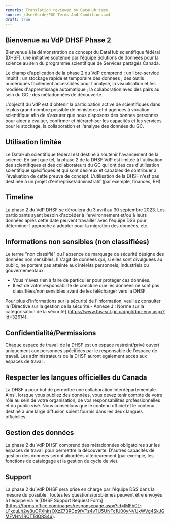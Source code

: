 ```yaml
---
remarks: Translation reviewed by DataHub team
source: /UserGuide/POC-Terms-And-Conditions.md
draft: true
---
```


## Bienvenue au VdP DHSF Phase 2

Bienvenue à la démonstration de concept du DataHub scientifique fédéral (DHSF), une initiative soutenue par l'équipe Solutions de données pour la science au sein du programme scientifique de Services partagés Canada.

Le champ d'application de la phase 2 du VdP comprend : un libre-service intuitif ; un stockage rapide et temporaire des données ; des outils numériques facilement accessibles pour l'analyse, la visualisation et les modèles d'apprentissage automatique ; la collaboration avec des pairs au sein du GC ; des métadonnées de découverte.

L'objectif du VdP est d'obtenir la participation active de scientifiques dans le plus grand nombre possible de ministères et d'agences à vocation scientifique afin de s'assurer que nous disposons des bonnes personnes pour aider à évaluer, confirmer et hiérarchiser les capacités et les services pour le stockage, la collaboration et l'analyse des données du GC.

## Utilisation limitée

Le DataHub scientifique fédéral est destiné à soutenir l'avancement de la science. En tant que tel, la phase 2 de la DHSF VdP est limitée à l'utilisation des scientifiques et des collaborateurs du GC qui ont des cas d'utilisation scientifique spécifiques et qui sont désireux et capables de contribuer à l'évaluation de cette preuve de concept. L'utilisation de la DHSF n'est pas destinée à un projet d'entreprise/administratif (par exemple, finances, RH).

## Timeline

La phase 2 du VdP DHSF se déroulera du 3 avril au 30 septembre 2023.  Les participants ayant besoin d'accéder à l'environnement et/ou à leurs données après cette date peuvent travailler avec l'équipe DSS pour déterminer l'approche à adopter pour la migration des données, etc.

## Informations non sensibles (non classifiées)

Le terme "non classifié" ou l'absence de marquage de sécurité désigne des données non sensibles. Il s'agit de données qui, si elles sont divulguées au public, ne portent pas atteinte aux intérêts personnels, industriels ou gouvernementaux.

- Vous n'avez rien à faire de particulier pour protéger ces données.
- Il est de votre responsabilité de conclure que les données ne sont pas classifiées/non sensibles avant de les télécharger vers la DHSF.

Pour plus d'informations sur la sécurité de l'information, veuillez consulter la [Directive sur la gestion de la sécurité - Annexe J : Norme sur la catégorisation de la sécurité] (https://www.tbs-sct.gc.ca/pol/doc-eng.aspx?id=32614).

## Confidentialité/Permissions

Chaque espace de travail de la DHSF est un espace restreint/privé ouvert uniquement aux personnes spécifiées par le responsable de l'espace de travail. Les administrateurs de la DHSF auront également accès aux espaces de travail.

## Respecter les langues officielles du Canada

La DHSF a pour but de permettre une collaboration interdépartementale. Ainsi, lorsque vous publiez des données, vous devez tenir compte de votre rôle au sein de votre organisation, de vos responsabilités professionnelles et du public visé. Nous conseillons que le contenu officiel et le contenu destiné à une large diffusion soient fournis dans les deux langues officielles.

## Gestion des données

La phase 2 du VdP DHSF comprend des métadonnées obligatoires sur les espaces de travail pour permettre la découverte. D'autres capacités de gestion des données seront abordées ultérieurement (par exemple, les fonctions de catalogage et la gestion du cycle de vie).  

## Support

La phase 2 du VdP DHSF sera prise en charge par l'équipe DSS dans la mesure du possible. Toutes les questions/problèmes peuvent être envoyés à l'équipe via le [DHSF Support Request Form] (https://forms.office.com/pages/responsepage.aspx?id=lMFb0L-U1kquLh2w8uOPXhksOXzZ73RCp9fVTz4vTU5UNTc1U00yNVUxWVg4SkJGMFVHN1RCTTdQRS4u).
